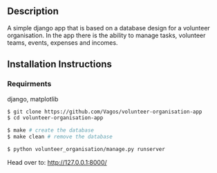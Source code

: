 ## Description

A simple django app that is based on a database design for a volunteer organisation.
In the app there is the ability to manage tasks, volunteer teams, events, expenses and incomes.

## Installation Instructions

### Requirments

django, matplotlib

```bash
$ git clone https://github.com/Vagos/volunteer-organisation-app
$ cd volunteer-organisation-app

$ make # create the database
$ make clean # remove the database

$ python volunteer_organisation/manage.py runserver
```

Head over to: http://127.0.0.1:8000/
